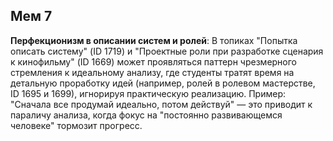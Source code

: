 ## Мем 7

**Перфекционизм в описании систем и ролей**: В топиках "Попытка описать систему" (ID 1719) и "Проектные роли при разработке сценария к кинофильму" (ID 1669) может проявляться паттерн чрезмерного стремления к идеальному анализу, где студенты тратят время на детальную проработку идей (например, ролей в ролевом мастерстве, ID 1695 и 1699), игнорируя практическую реализацию. Пример: "Сначала все продумай идеально, потом действуй" — это приводит к параличу анализа, когда фокус на "постоянно развивающемся человеке" тормозит прогресс.